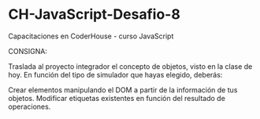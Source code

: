 # CH-JavaScript-Desafio-8
Capacitaciones en CoderHouse - curso JavaScript

CONSIGNA:

Traslada al proyecto integrador el concepto de objetos, visto en la clase de hoy. En función del tipo de simulador que hayas elegido, deberás:

Crear elementos manipulando el DOM a partir de la información de tus objetos.
Modificar etiquetas existentes en función del resultado de operaciones.
